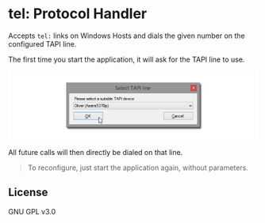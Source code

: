 tel: Protocol Handler
=====================

Accepts `tel:` links on Windows Hosts and dials the given number on the configured TAPI line.

The first time you start the application, it will ask for the TAPI line to use.

![](screenshots/select-line.png)

All future calls will then directly be dialed on that line.

> To reconfigure, just start the application again, without parameters.

License
-------
GNU GPL v3.0
